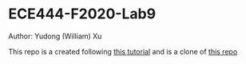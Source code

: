 # ECE444-F2020-Lab9

Author: Yudong (William) Xu

This repo is a created following [this tutorial](https://medium.com/@martink_rsa/creating-a-react-app-with-create-react-app-and-material-ui-380985fc2b19)
and is a clone of [this repo](https://github.com/martink-rsa/medium_react_mui)